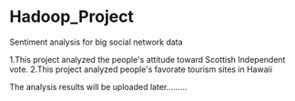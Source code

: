 Hadoop_Project
==============

Sentiment analysis for big social network data

1.This project analyzed the people's attitude toward Scottish Independent vote.
2.This project analyzed people's favorate tourism sites in Hawaii

The analysis results will be uploaded later.........
